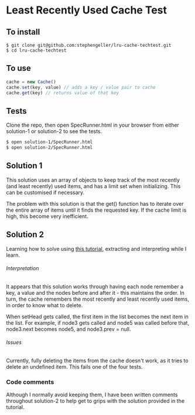 # Least Recently Used Cache Test

## To install
```
$ git clone git@github.com:stephengeller/lru-cache-techtest.git
$ cd lru-cache-techtest
```

## To use

```Javascript
cache = new Cache()
cache.set(key, value) // adds a key / value pair to cache
cache.get(key) // returns value of that key
```

## Tests

Clone the repo, then open SpecRunner.html in your browser from either solution-1 or solution-2 to see the tests.

```Bash
$ open solution-1/SpecRunner.html
$ open solution-2/SpecRunner.html
```

## Solution 1
This solution uses an array of objects to keep track of the most recently (and least recently) used items, and has a limit set when initializing. This can be customised if necessary.

The problem with this solution is that the get() function has to iterate over the entire array of items until it finds the requested key. If the cache limit is high, this become very inefficient.

## Solution 2
Learning how to solve using [this tutorial](http://learnjswith.me/implement-an-lru-cache-in-javascript/), extracting and interpreting while I learn.

###### Interpretation
It appears that this solution works through having each node remember a key, a value and the nodes before and after it - this maintains the order. In turn, the cache remembers the most recently and least recently used items, in order to know what to delete.

When setHead gets called, the first item in the list becomes the next item in the list. For example, if node3 gets called and node5 was called before that, node3.next becomes node5, and node3.prev = null.

###### Issues
Currently, fully deleting the items from the cache doesn't work, as it tries to delete an undefined item. This fails one of the four tests.

### Code comments
Although I normally avoid keeping them, I have been written comments throughout solution-2 to help get to grips with the solution provided in the tutorial.
